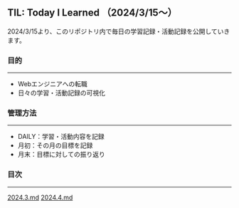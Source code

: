 ## TIL: Today I Learned （2024/3/15〜）
2024/3/15より、このリポジトリ内で毎日の学習記録・活動記録を公開していきます。

### 目的
****
- Webエンジニアへの転職
- 日々の学習・活動記録の可視化

### 管理方法
****
- DAILY：学習・活動内容を記録
- 月初：その月の目標を記録
- 月末：目標に対しての振り返り

### 目次
****
[2024.3.md](https://github.com/s17w09/TIL/blob/main/2024.md/2024.3.md)
[2024.4.md](https://github.com/s17w09/TIL/blob/main/2024.md/2024.4.md)
